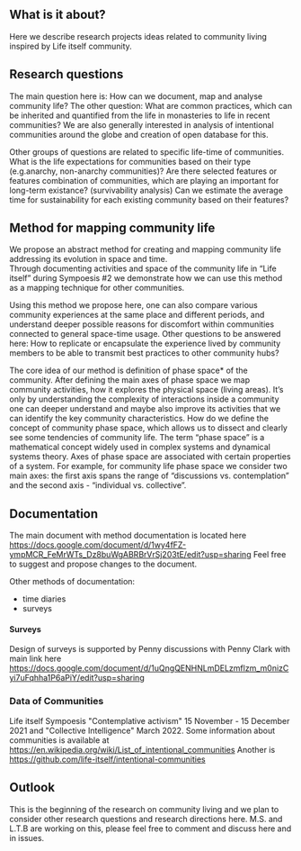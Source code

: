 ## What is it about?

Here we describe  research projects ideas related to community living inspired by Life itself community.

## Research questions
The main question here is: How can we document, map and analyse community life? 
The other question: What are common practices, which can be inherited and quantified from the life in monasteries to life in recent communities?
We are also generally interested in analysis of intentional communities around the globe and creation of open database for this.

Other groups of questions are related to specific life-time of communities.
What is the life expectations for communities based on their type (e.g.anarchy, non-anarchy communities)?
Are there selected features or features combination of communities, which are playing an important for long-term existance? (survivability analysis)
Can we estimate the average time for sustainability for each existing community based on their features?



## Method for mapping community life
We propose an abstract method for creating and mapping community life addressing its evolution in space and time.  
Through documenting activities and space of the community life in “Life itself” during Sympoesis #2 we demonstrate how we can use this method as a mapping technique for other communities. 

Using this method we propose here, one can also compare various community experiences at the same place and different periods, and understand deeper possible reasons for discomfort within communities connected to general space-time usage.
Other questions to be answered here: How to replicate or encapsulate the experience lived by community members to be able to transmit best practices to other community hubs?

The core idea of our method is definition of phase space* of the community. After defining the main axes of phase space we map community activities, how it explores the physical space (living areas). It’s only by understanding the complexity of interactions inside a community one can deeper understand and maybe also improve its activities that we can identify the key community characteristics.
How do we define the concept of community phase space, which allows us to dissect and clearly see some tendencies of community life. The term “phase space” is a mathematical concept widely used in complex systems and dynamical systems theory. Axes of phase space are associated with certain properties of a system. For example, for community life phase space we consider two main axes: the first axis spans the range of “discussions vs. contemplation” and the second axis - “individual vs. collective”.



## Documentation
The main document with method documentation is located here https://docs.google.com/document/d/1wy4fFZ-ympMCR_FeMrWTs_Dz8buWgABRBrVrSj203tE/edit?usp=sharing
Feel free to suggest and propose changes to the document.

Other methods of documentation:
- time diaries 
- surveys 

#### Surveys 
Design of surveys is supported by Penny discussions with Penny Clark 
with main link here https://docs.google.com/document/d/1uQngQENHNLmDELzmflzm_m0nizCyi7uFqhha1P6aPiY/edit?usp=sharing

### Data of Communities 

Life itself Sympoesis "Contemplative activism" 15 November - 15 December 2021 and "Collective Intelligence" March 2022. 
Some information about communities is available at https://en.wikipedia.org/wiki/List_of_intentional_communities 
Another is https://github.com/life-itself/intentional-communities

## Outlook

This is the beginning of the research on community living and we plan to consider other research questions and research directions here. M.S. and L.T.B are working on this, please feel free to comment and discuss here and in issues.


